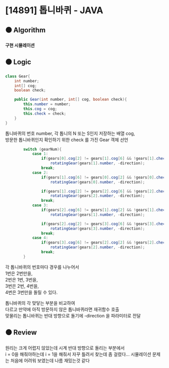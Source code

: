 # [14891] 톱니바퀴 - JAVA

## :black_circle: Algorithm
**구현 시뮬레이션**

## :black_circle: Logic

```Java
class Gear{
    int number;
    int[] cog;
    boolean check;

    public Gear(int number, int[] cog, boolean check){
        this.number = number;
        this.cog = cog;
        this.check = check;
    }
}
```

톱니바퀴의 번호 number, 각 톱니의 N 또는 S인지 저장하는 배열 cog,  
방문한 톱니바퀴인지 확인하기 위한 check 를 가진 Gear 객체 선언

```Java
        switch (gearNum){
            case 1:
                if(gears[0].cog[2] != gears[1].cog[6] && !gears[1].check)
                    rotatingGear(gears[1].number, -direction);
                break;
            case 2:
                if(gears[1].cog[6] != gears[0].cog[2] && !gears[0].check)
                    rotatingGear(gears[0].number, -direction);

                if(gears[1].cog[2] != gears[2].cog[6] && !gears[2].check)
                    rotatingGear(gears[2].number, -direction);
                break;
            case 3:
                if(gears[2].cog[6] != gears[1].cog[2] && !gears[1].check)
                    rotatingGear(gears[1].number, -direction);

                if(gears[2].cog[2] != gears[3].cog[6] && !gears[3].check)
                    rotatingGear(gears[3].number, -direction);
                break;
            case 4:
                if(gears[3].cog[6] != gears[2].cog[2] && !gears[2].check)
                    rotatingGear(gears[2].number, -direction);
                break;
        }
```

각 톱니바퀴의 번호마다 경우를 나누어서  
1번은 2번만을,   
2번은 1번, 3번을,  
3번은 2번, 4번을,  
4번은 3번만을 돌릴 수 있다.  
  
톱니바퀴의 각 맞닿는 부분을 비교하여  
다르고 만약에 아직 방문하지 않은 톱니바퀴라면 재귀함수 호출  
맞물리는 톱니바퀴는 반대 방향으로 돌기에 -direction 을 파라미터로 전달

## :black_circle: Review
원리는 크게 어렵지 않았는데 시계 반대 방향으로 돌리는 부분에서  
i = 0을 해줘야하는데 i = 1을 해줘서 자꾸 틀려서 찾는데 좀 걸렸다...
시뮬레이션 문제는 처음에 어려워 보였는데 나름 재밌는것 같다